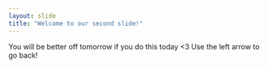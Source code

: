 ```yaml
---
layout: slide
title: "Welcome to our second slide!"
---
```

You will be better off tomorrow if you do this today <3
Use the left arrow to go back!
